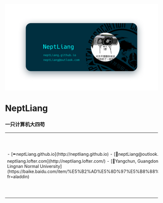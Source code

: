 ![Banner](img/Banner.png)

# NeptLiang

### 一只计算机大四苟

<table><tr><td width="50%">
- [✒neptLiang.github.io](http://neptliang.github.io)
- [📧neptLiang@outlook.com](mailto://neptliang@outlook.com)
- [📷neptliang.lofter.com](http://neptliang.lofter.com/)
- [🏡Yangchun, Guangdong, China](https://surl.amap.com/H0KZVC1c7sE)
- [🏫Lingnan Normal University](https://baike.baidu.com/item/%E5%B2%AD%E5%8D%97%E5%B8%88%E8%8C%83%E5%AD%A6%E9%99%A2/13852375?fr=aladdin)
</td><td width="50%">
```
_______________________________________
           ___         _
          |   |___ ___| |_
          | | | -_|  -|  _|
          |_|_|___|  _|___|
           NEPTUNE|_|LIANG
                                          
      Hellow!It's MING's GitHub
  Everything is based on MIUI(#滑稽)
      Android Bar @MING19980628          
_______________________________________
```
</td></tr></table>
